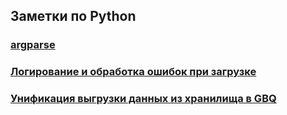 ## Заметки по Python

### [argparse](./argparse.md)  
### [Логирование и обработка ошибок при загрузке](./logging_load/logging_load.md)  
### [Унификация выгрузки данных из хранилища в GBQ](./upload_to_gbq/upload_to_gbq.md)  